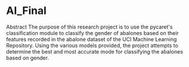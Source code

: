 # AI_Final
Abstract
The purpose of this research project is to use the pycaret's classification module to classify the gender of abalones based on their features recorded in the abalone dataset of the UCI Machine Learning Repository. Using the various models provided, the project attempts to determine the best and most accurate mode for classifying the abalones based on gender.
